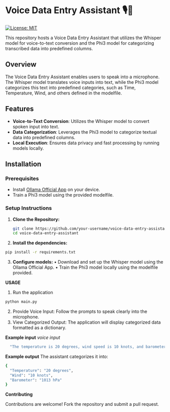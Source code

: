 <!-- Project Title -->
# Voice Data Entry Assistant 🎙️📝

<!-- Badges (Optional) -->
[![License: MIT](https://img.shields.io/badge/License-MIT-yellow.svg)](https://opensource.org/licenses/MIT)

<!-- Project Description -->
This repository hosts a Voice Data Entry Assistant that utilizes the Whisper model for voice-to-text conversion and the Phi3 model for categorizing transcribed data into predefined columns.

## Overview

The Voice Data Entry Assistant enables users to speak into a microphone. The Whisper model translates voice inputs into text, while the Phi3 model categorizes this text into predefined categories, such as Time, Temperature, Wind, and others defined in the modelfile.

## Features

- **Voice-to-Text Conversion**: Utilizes the Whisper model to convert spoken input into text.
- **Data Categorization**: Leverages the Phi3 model to categorize textual data into predefined columns.
- **Local Execution**: Ensures data privacy and fast processing by running models locally.

## Installation

### Prerequisites

- Install [Ollama Official App](https://example.com/ollama-app) on your device.
- Train a Phi3 model using the provided modelfile.

### Setup Instructions

1. **Clone the Repository:**

   ```bash
   git clone https://github.com/your-username/voice-data-entry-assistant.git
   cd voice-data-entry-assistant
   ```

2. **Install the dependencies:**
  ```bash
  pip install -r requirements.txt
  ```

3. **Configure models:**
  •	Download and set up the Whisper model using the Ollama Official App.
	•	Train the Phi3 model locally using the modelfile provided.



**USAGE**
1.	Run the application
  ```bash
  python main.py
  ```

2.	Provide Voice Input:
Follow the prompts to speak clearly into the microphone.
3.	View Categorized Output:
The application will display categorized data formatted as a dictionary.


**Example input**
*voice input*
```bash
  "The temperature is 20 degrees, wind speed is 10 knots, and barometer reading is 1013 hPa."
```

**Example output**
The assistant categorizes it into:
```bash
{
  "Temperature": "20 degrees",
  "Wind": "10 knots",
  "Barometer": "1013 hPa"
}
```



**Contributing**

Contributions are welcome! Fork the repository and submit a pull request.



